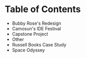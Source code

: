 # Table of Contents

- Bubby Rose's Redesign
- Camosun's IDE Festival
- Capstone Project
- Other
- Russell Books Case Study
- Space Odyssey



 
